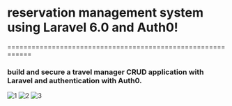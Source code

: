# reservation management system using Laravel 6.0 and Auth0!
============================================================


### build and secure a travel manager CRUD application with Laravel and authentication with Auth0.
![1](https://user-images.githubusercontent.com/31631002/155952511-f4cffb86-1a40-4ed5-9612-2ccb43a83e0a.PNG)
![2](https://user-images.githubusercontent.com/31631002/155952702-122c3f20-1438-4289-ab23-f2e5db0c25e7.png)
![3](https://user-images.githubusercontent.com/31631002/155952706-46aaba37-3270-4e63-80f7-b59e0551a3dc.png)
